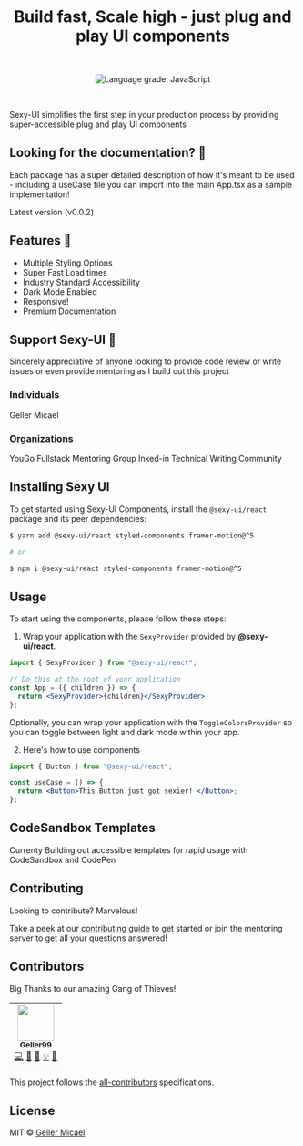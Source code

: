 <p align="center">
  <a href="https://github.com/Geller99/Sexy-Ui">
   
  </a>
</p>

<h1 align="center">Build fast, Scale high -  just plug and play UI components </h1>

<br>

<p align="center">
  <img alt="Language grade: JavaScript" src="https://img.shields.io/lgtm/grade/javascript/g/chakra-ui/chakra-ui.svg?logo=lgtm&logoWidth=18"/>
</p>
<br />

Sexy-UI simplifies the first step in your production process by providing super-accessible plug and play UI components

## Looking for the documentation? 📝

Each package has a super detailed description of how it's meant to be used - including a useCase file you can import into the main App.tsx as a sample implementation!

Latest version (v0.0.2)

## Features 🚀

- Multiple Styling Options
- Super Fast Load times
- Industry Standard Accessibility
- Dark Mode Enabled
- Responsive!
- Premium Documentation

## Support Sexy-UI 💖

Sincerely appreciative of anyone looking to provide code review or write issues or even provide mentoring as I build out this project

### Individuals

Geller Micael

### Organizations

YouGo Fullstack Mentoring Group
Inked-in Technical Writing Community

## Installing Sexy UI

To get started using Sexy-UI Components, install the
`@sexy-ui/react` package and its peer dependencies:

```sh
$ yarn add @sexy-ui/react styled-components framer-motion@^5

# or

$ npm i @sexy-ui/react styled-components framer-motion@^5
```

## Usage

To start using the components, please follow these steps:

1. Wrap your application with the `SexyProvider` provided by
   **@sexy-ui/react**.

```jsx
import { SexyProvider } from "@sexy-ui/react";

// Do this at the root of your application
const App = ({ children }) => {
  return <SexyProvider>{children}</SexyProvider>;
};
```

Optionally, you can wrap your application with the `ToggleColorsProvider` so you
can toggle between light and dark mode within your app.

2. Here's how to use components

```jsx
import { Button } from "@sexy-ui/react";

const useCase = () => {
  return <Button>This Button just got sexier! </Button>;
};
```

## CodeSandbox Templates

Currenty Building out accessible templates for rapid usage with CodeSandbox and CodePen

## Contributing

Looking to contribute? Marvelous!

Take a peek at our [contributing guide](./CONTRIBUTING.md) to get started or join the mentoring server to get all your questions answered!

## Contributors

Big Thanks to our amazing Gang of Thieves!

<!-- ALL-CONTRIBUTORS-LIST:START - Do not remove or modify this section -->
<!-- prettier-ignore-start -->
<!-- markdownlint-disable -->
<table>
  <tr>
    <td align="center"><a href="https://github.com/Geller99"><img src="/" width="64px;" alt=""/><br /><sub><b>Geller99</b></sub></a><br /><a href="https://github.com/chakra-ui/chakra-ui/commits?author=segunadebayo" title="Code">💻</a> <a href="#maintenance-gellermicael" title="Maintenance">🚧</a> <a href="https://github.com/sexy-uicommits?author=gellermicael" title="Documentation">📖</a> <a href="#example-gellermicael" title="Examples">💡</a> <a href="#design-gellermicael" title="Design">🎨</a></td>
    
  </tr>
  
</table>

<!-- markdownlint-restore -->
<!-- prettier-ignore-end -->

<!-- ALL-CONTRIBUTORS-LIST:END -->

This project follows the
[all-contributors](https://github.com/all-contributors/all-contributors)
specifications.

## License

MIT © [Geller Micael](https://github.com/Geller99)
